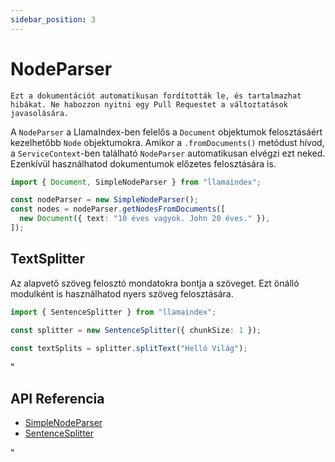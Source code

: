 ```yaml
---
sidebar_position: 3
---
```


# NodeParser

`Ezt a dokumentációt automatikusan fordították le, és tartalmazhat hibákat. Ne habozzon nyitni egy Pull Requestet a változtatások javasolására.`

A `NodeParser` a LlamaIndex-ben felelős a `Document` objektumok felosztásáért kezelhetőbb `Node` objektumokra. Amikor a `.fromDocuments()` metódust hívod, a `ServiceContext`-ben található `NodeParser` automatikusan elvégzi ezt neked. Ezenkívül használhatod dokumentumok előzetes felosztására is.

```typescript
import { Document, SimpleNodeParser } from "llamaindex";

const nodeParser = new SimpleNodeParser();
const nodes = nodeParser.getNodesFromDocuments([
  new Document({ text: "10 éves vagyok. John 20 éves." }),
]);
```

## TextSplitter

Az alapvető szöveg felosztó mondatokra bontja a szöveget. Ezt önálló modulként is használhatod nyers szöveg felosztására.

```typescript
import { SentenceSplitter } from "llamaindex";

const splitter = new SentenceSplitter({ chunkSize: 1 });

const textSplits = splitter.splitText("Helló Világ");
```

"

## API Referencia

- [SimpleNodeParser](../../api/classes/SimpleNodeParser.md)
- [SentenceSplitter](../../api/classes/SentenceSplitter.md)

"
